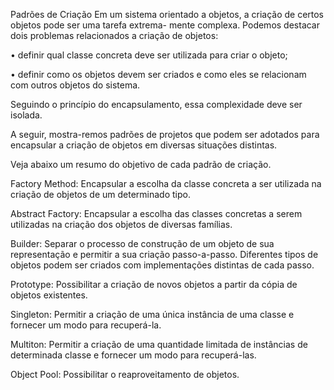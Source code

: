 Padrões de Criação
Em um sistema orientado a objetos, a criação de certos objetos pode ser uma tarefa extrema- mente complexa. Podemos destacar dois problemas relacionados a criação de objetos:

• definir qual classe concreta deve ser utilizada para criar o objeto;

• definir como os objetos devem ser criados e como eles se relacionam com outros objetos do sistema.

Seguindo o princípio do encapsulamento, essa complexidade deve ser isolada.

A seguir, mostra-remos padrões de projetos que podem ser adotados para encapsular a criação de objetos em diversas situações distintas.

Veja abaixo um resumo do objetivo de cada padrão de criação.

Factory Method: Encapsular a escolha da classe concreta a ser utilizada na criação de objetos de um determinado tipo.

Abstract Factory: Encapsular a escolha das classes concretas a serem utilizadas na criação dos objetos de diversas famílias.

Builder: Separar o processo de construção de um objeto de sua representação e permitir a sua criação passo-a-passo. Diferentes tipos de objetos podem ser criados com implementações distintas de cada passo.

Prototype: Possibilitar a criação de novos objetos a partir da cópia de objetos existentes.

Singleton: Permitir a criação de uma única instância de uma classe e fornecer um modo para recuperá-la.

Multiton: Permitir a criação de uma quantidade limitada de instâncias de determinada classe e fornecer um modo para recuperá-las.

Object Pool: Possibilitar o reaproveitamento de objetos.
